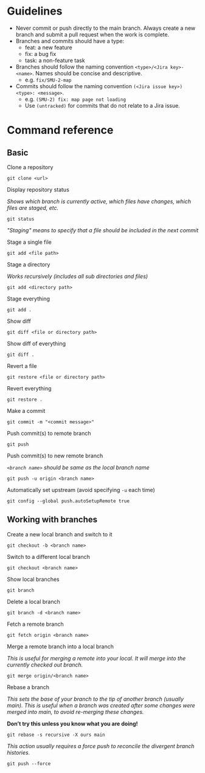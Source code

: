 # Guidelines

* Never commit or push directly to the main branch. Always create a new branch and submit a pull request when the work is complete.
* Branches and commits should have a type:
  * feat: a new feature
  * fix: a bug fix
  * task: a non-feature task
* Branches should follow the naming convention `<type>/<Jira key>-<name>`. Names should be concise and descriptive. 
  * e.g. `fix/SMU-2-map`
* Commits should follow the naming convention `(<Jira issue key>) <type>: <message>`. 
  * e.g. `(SMU-2) fix: map page not loading`
  * Use `(untracked)` for commits that do not relate to a Jira issue.

# Command reference

## Basic

Clone a repository
```
git clone <url>
```

Display repository status

*Shows which branch is currently active, which files have changes, which files are staged, etc.*
```
git status
```

*"Staging" means to specify that a file should be included in the next commit*

Stage a single file
```
git add <file path>
```

Stage a directory

*Works recursively (includes all sub directories and files)*
```
git add <directory path>
```

Stage everything
```
git add .
```

Show diff
```
git diff <file or directory path>
```

Show diff of everything
```
git diff .
```

Revert a file
```
git restore <file or directory path>
```

Revert everything
```
git restore .
```

Make a commit
```
git commit -m "<commit message>"
```

Push commit(s) to remote branch
```
git push
```

Push commit(s) to new remote branch

*`<branch name>` should be same as the local branch name*
```
git push -u origin <branch name>
```

Automatically set upstream (avoid specifying `-u` each time)
```
git config --global push.autoSetupRemote true
```

## Working with branches

Create a new local branch and switch to it
```
git checkout -b <branch name>
```

Switch to a different local branch
```
git checkout <branch name>
```

Show local branches
```
git branch
```

Delete a local branch
```
git branch -d <branch name>
```

Fetch a remote branch
```
git fetch origin <branch name>
```

Merge a remote branch into a local branch

*This is useful for merging a remote into your local. It will merge into the currently checked out branch.*
```
git merge origin/<branch name>
```

Rebase a branch

*This sets the base of your branch to the tip of another branch (usually main). This is useful when a branch was created after some changes were merged into main, to avoid re-merging these changes.*

**Don’t try this unless you know what you are doing!**
```
git rebase -s recursive -X ours main
```

*This action usually requires a force push to reconcile the divergent branch histories.*
```
git push --force
```
